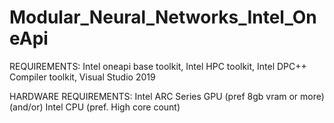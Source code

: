 # Modular_Neural_Networks_Intel_OneApi
REQUIREMENTS: 
Intel oneapi base toolkit, 
Intel HPC toolkit, 
Intel DPC++ Compiler toolkit, 
Visual Studio 2019

HARDWARE REQUIREMENTS:
Intel ARC Series GPU (pref 8gb vram or more) (and/or)
Intel CPU (pref. High core count)
